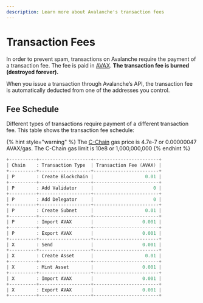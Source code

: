 ```yaml
---
description: Learn more about Avalanche's transaction fees
---
```


# Transaction Fees

In order to prevent spam, transactions on Avalanche require the payment of a transaction fee. The fee is paid in [AVAX](../../#avalanche-avax-token). **The transaction fee is burned \(destroyed forever\).**

When you issue a transaction through Avalanche’s API, the transaction fee is automatically deducted from one of the addresses you control.

## Fee Schedule

Different types of transactions require payment of a different transaction fee. This table shows the transaction fee schedule:

{% hint style="warning" %}
The [C-Chain](./#contract-chain-c-chain) gas price is 4.7e-7 or 0.00000047 AVAX/gas. The C-Chain gas limit is 10e8 or 1,000,000,000
{% endhint %}

```cpp
+----------+-------------------+------------------------+
| Chain    : Transaction Type  | Transaction Fee (AVAX) |
+----------+-------------------+------------------------+
| P        : Create Blockchain |                   0.01 |
+----------+-------------------+------------------------+
| P        : Add Validator     |                      0 |
+----------+-------------------+------------------------+
| P        : Add Delegator     |                      0 |
+----------+-------------------+------------------------+
| P        : Create Subnet     |                   0.01 |
+----------+-------------------+------------------------+
| P        : Import AVAX       |                  0.001 |
+----------+-------------------+------------------------+
| P        : Export AVAX       |                  0.001 |
+----------+-------------------+------------------------+
| X        : Send              |                  0.001 |
+----------+-------------------+------------------------+
| X        : Create Asset      |                   0.01 |
+----------+-------------------+------------------------+
| X        : Mint Asset        |                  0.001 |
+----------+-------------------+------------------------+
| X        : Import AVAX       |                  0.001 |
+----------+-------------------+------------------------+
| X        : Export AVAX       |                  0.001 |
+----------+-------------------+------------------------+
```

